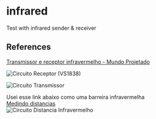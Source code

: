 # infrared

Test with infrared sender &amp; receiver

## References

[Transmissor e receptor infravermelho - Mundo Projetado](http://mundoprojetado.com.br/transmissor-e-receptor-infravermelho/)

![Circuito Receptor (VS1838)](http://mundoprojetado.com.br/wp-content/uploads/2018/10/circuito-vs1838-ir.png)

![Circuito Transmissor](http://mundoprojetado.com.br/wp-content/uploads/2018/10/circuito-transmissor-ir.png)

Usei esse link abaixo como uma barreira infravermelha  
[Medindo distancias](https://tutorial.cytron.io/2015/04/30/sn-irs-01-work/)  
![Circuito Distancia Infravermelho](https://i2.wp.com/tutorial.cytron.io/wp-content/uploads/2015/04/newIR-sensor2.png?resize=1024%2C581&ssl=1)
